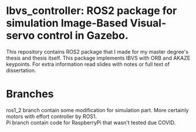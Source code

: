 # Ibvs_controller: ROS2 package for simulation Image-Based Visual-servo control in Gazebo.
This repository contains ROS2 package that I made for my master degree's thesis and thesis itself. This package implements IBVS with ORB and AKAZE keypoints. For extra information read slides with notes or full text of dissertation.
# Branches
ros1_2 branch contain some modification for simulation part. More certainly motors with effort controller by ROS1. \
Pi branch contain code for RaspberryPi that wasn't tested due COVID.

